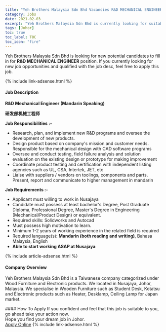 ```yaml
---
title: "Yeh Brothers Malaysia Sdn Bhd Vacancies R&D MECHANICAL ENGINEER" 
category: Jobs 
date: 2021-02-03 
excerpt: "Yeh Brothers Malaysia Sdn Bhd is currently looking for suitable person to fill in the R&D MECHANICAL ENGINEER which positioned at Johor" 
tags: [Johor] 
toc: true 
toc_label: TOC 
toc_icon: "fire" 
--- 
```


<p>Yeh Brothers Malaysia Sdn Bhd is looking for new potential candidates to fill in for <b>R&D MECHANICAL ENGINEER</b> position. If you currently looking for new job opportunities and qualified with the job desc, feel free to apply this job.
</p>{% include link-adsense.html %} 
<div><div><h4>Job Description</h4></div><div><div><span><div><p><strong>R&amp;D Mechanical Engineer (Mandarin Speaking)</strong></p><p><strong>&#30740;&#21457;&#37096;&#26426;&#26800;&#24037;&#31243;&#24072;</strong></p><p><strong>Job Responsibilities :-</strong></p><ul><li>Research, plan, and implement new R&amp;D programs and oversee the development of new products.</li><li>Design product based on company's mission and customer needs. Responsible for the mechanical design with CAD software programs</li><li>Oversee and conduct testing, field failure analysis and solution evaluation on the existing design or prototype for making improvement</li><li>Coordinate product testing and certification with independent listing agencies such as UL, CSA, Intertek, JET, etc</li><li>Liaise with suppliers / vendors on toolings, components and parts. Present, report and communicate to higher management in mandarin</li></ul><p><strong>Job Requirements :-</strong></p><ul><li>Applicant must willing to work in Nusajaya</li><li>Candidate must possess at least bachelor's Degree, Post Graduate Diploma, Professional Degree, Master's Degree in Engineering (Mechanical/Product Design) or equivalent.</li><li>Required skills: Solidworks and Autocad</li><li>Must possess high motivation to learn.</li><li>Minimum 1-2 years of working experience in the related field is required</li><li>Required language(s): <strong>Mandarin (both reading and writing)</strong>, Bahasa Malaysia, English</li><li><strong>Able to start working ASAP at Nusajaya</strong></li></ul></div></span></div></div></div> 
{% include article-adsense.html %} 
<div><div><h4>Company Overview</h4></div><div><div><span><div><p>Yeh Brothers Malaysia Sdn Bhd is a Taiwanese company categorized under Wood Furniture and Electronic products. We located in Nusajaya, Johor, Malaysia. We specialise in Wooden Furniture such as Student Desk, Kotatsu and Electronic products such as Heater, Desklamp, Ceiling Lamp for Japan market.</p></div></span></div></div></div> 
#### How To Apply 
If you confident and feel that this job is suitable to you, go ahead take your action now. <br/> 
Hope you find your dream job in Johor. <br/> 
<a href="https://www.jobstreet.com.my/en/job/r-d-mechanical-engineer-4475889?jobId=jobstreet-my-job-4475889&sectionRank=15&token=0~98ccfcef-d5dc-46da-a614-43456cd66faf&fr=SRP%20View%20In%20New%20Ta" class="btn btn--info" target="_blank" rel="nofollow noopenner">Apply Online</a> 
{% include link-adsense.html %} 